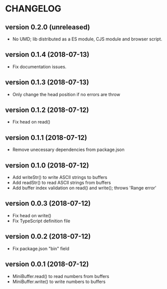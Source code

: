 # CHANGELOG

## version 0.2.0 (unreleased)
- No UMD; lib distributed as a ES module, CJS module and browser script.

## version 0.1.4 (2018-07-13)
- Fix documentation issues.

## version 0.1.3 (2018-07-13)
- Only change the head position if no errors are throw

## version 0.1.2 (2018-07-12)
- Fix head on read()

## version 0.1.1 (2018-07-12)
- Remove unecessary dependencies from package.json

## version 0.1.0 (2018-07-12)
- Add writeStr() to write ASCII strings to buffers
- Add readStr() to read ASCII strings from buffers
- Add buffer index validation on read() and write(); throws 'Range error'

## version 0.0.3 (2018-07-12)
- Fix head on write()
- Fix TypeScript definition file

## version 0.0.2 (2018-07-12)
- Fix package.json "bin" field

## version 0.0.1 (2018-07-12)
- MiniBuffer.read() to read numbers from buffers
- MiniBuffer.write() to write numbers to buffers